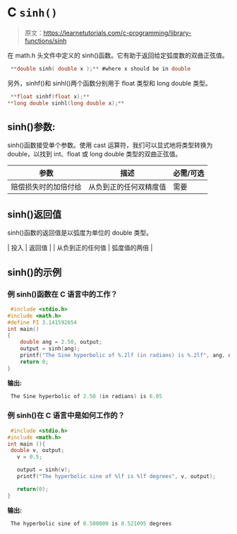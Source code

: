 # C `sinh()`

> 原文：<https://learnetutorials.com/c-programming/library-functions/sinh>

在 math.h 头文件中定义的 sinh()函数。它有助于返回给定弧度数的双曲正弦值。

```c
 **double sinh( double x );** #where x should be in double 

```

另外，sinhf()和 sinhl()两个函数分别用于 float 类型和 long double 类型。

```c
 **float sinhf(float x);** 
**long double sinhl(long double x);** 

```

## sinh()参数:

sinh()函数接受单个参数。使用 cast 运算符，我们可以显式地将类型转换为 double，以找到 int、float 或 long double 类型的双曲正弦值。

| 参数 | 描述 | 必需/可选 |
| --- | --- | --- |
| 赔偿损失时的加倍付给 | 从负到正的任何双精度值 | 需要 |

## sinh()返回值

sinh()函数的返回值是以弧度为单位的 double 类型。

| 投入 | 返回值 |
| 从负到正的任何值 | 弧度值的两倍 |

## sinh()的示例

### 例 sinh()函数在 C 语言中的工作？

```c
 #include <stdio.h>
#include <math.h>
#define PI 3.141592654
int main()
{
    double ang = 2.50, output;
    output = sinh(ang);
    printf("The Sine hyperbolic of %.2lf (in radians) is %.2lf", ang, output);
    return 0;
} 

```

**输出:**

```c
 The Sine hyperbolic of 2.50 (in radians) is 6.05 
```

### 例 sinh()在 C 语言中是如何工作的？

```c
 #include <stdio.h>
#include <math.h>
int main (){
 double v, output;
   v = 0.5;

   output = sinh(v);
   printf("The hyperbolic sine of %lf is %lf degrees", v, output);

   return(0);
} 

```

**输出:**

```c
 The hyperbolic sine of 0.500000 is 0.521095 degrees 
```